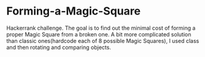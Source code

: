 # Forming-a-Magic-Square
Hackerrank challenge.
The goal is to find out the minimal cost of forming a proper Magic Square from a broken one.
A bit more complicated solution than classic ones(hardcode each of 8 possible Magic Squares), I used class and then rotating and comparing objects.
